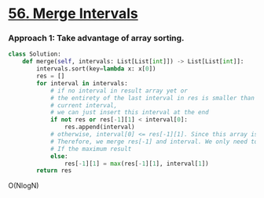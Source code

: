 # [56. Merge Intervals](https://leetcode.com/problems/merge-intervals/)

### Approach 1: Take advantage of array sorting.

```python
class Solution:
    def merge(self, intervals: List[List[int]]) -> List[List[int]]:
        intervals.sort(key=lambda x: x[0])
        res = []
        for interval in intervals:
            # if no interval in result array yet or
            # the entirety of the last interval in res is smaller than the
            # current interval,
            # we can just insert this interval at the end
            if not res or res[-1][1] < interval[0]:
                res.append(interval)
            # otherwise, interval[0] <= res[-1][1]. Since this array is sorted, interval[0] >= res[-1][0].
            # Therefore, we merge res[-1] and interval. We only need to compare the interval[1]. 
            # If the maximum result 
            else:
                res[-1][1] = max(res[-1][1], interval[1])
        return res
```

O(NlogN)
